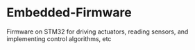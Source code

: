 # Embedded-Firmware
Firmware on STM32 for driving actuators, reading sensors, and implementing control algorithms, etc
